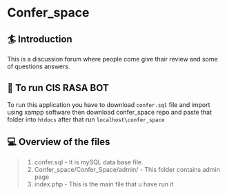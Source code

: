 # Confer_space
## 🏄 Introduction
This is a discussion forum where people come give thair review and some of questions answers.
	
## 🤖 To run CIS RASA BOT
To run this application you have to download `confer.sql` file and import using xampp software
then download confer_space repo and paste that folder into `htdocs`
after that run `localhost\confer_space`
	
## 💻 Overview of the files

> 1.  confer.sql - It is mySQL data base file. 
> 2.  Confer_space/Confer_Space/admin/ - This folder contains admin page
> 3.  index.php - This is the main file that u have run it 


